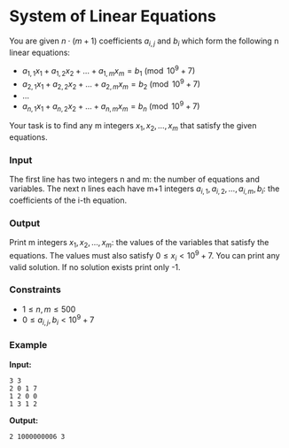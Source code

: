 # System of Linear Equations

You are given $n\cdot(m+1)$ coefficients $a_{i,j}$ and $b_i$ which form the following n linear equations:

* $a_{1,1}x_1 + a_{1,2}x_2 + \dots + a_{1,m}x_m = b_1 \pmod {10^9 + 7}$
* $a_{2,1}x_1 + a_{2,2}x_2 + \dots + a_{2,m}x_m = b_2 \pmod {10^9 + 7}$
* $\dots$
* $a_{n,1}x_1 + a_{n,2}x_2 + \dots + a_{n,m}x_m = b_n \pmod {10^9 + 7}$

Your task is to find any m integers $x_1, x_2, \dots, x_m$  that satisfy the given equations.

### Input

The first line has two integers n and m: the number of equations and variables.
The next n lines each have m+1 integers $a_{i,1}, a_{i,2}, \dots, a_{i,m}, b_i$: the coefficients of the i-th equation.

### Output

Print m integers $x_1, x_2,\dots, x_m$: the values of the variables that satisfy the equations. The values must also
satisfy $0 \le x_i < 10^9 + 7$. You can print any valid solution. If no solution exists print only -1.

### Constraints

* $1 \le n, m \le 500$
* $0 \le a_{i,j}, b_i < 10^9 + 7$

### Example

**Input:**

```
3 3
2 0 1 7
1 2 0 0
1 3 1 2
```

**Output:**

```
2 1000000006 3
```

